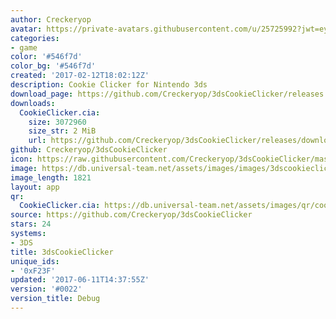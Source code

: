```yaml
---
author: Creckeryop
avatar: https://private-avatars.githubusercontent.com/u/25725992?jwt=eyJhbGciOiJIUzI1NiIsInR5cCI6IkpXVCJ9.eyJpc3MiOiJnaXRodWIuY29tIiwiYXVkIjoicmF3LmdpdGh1YnVzZXJjb250ZW50LmNvbSIsImtleSI6ImtleTEiLCJleHAiOjE3MzQ2NTY3MDAsIm5iZiI6MTczNDY1NTUwMCwicGF0aCI6Ii91LzI1NzI1OTkyIn0.C0i73l80SPkb500XYbA-CI1Pjn5cf3nj9f_gHsYfJ4w&v=4
categories:
- game
color: '#546f7d'
color_bg: '#546f7d'
created: '2017-02-12T18:02:12Z'
description: Cookie Clicker for Nintendo 3ds
download_page: https://github.com/Creckeryop/3dsCookieClicker/releases
downloads:
  CookieClicker.cia:
    size: 3072960
    size_str: 2 MiB
    url: https://github.com/Creckeryop/3dsCookieClicker/releases/download/%230022/CookieClicker.cia
github: Creckeryop/3dsCookieClicker
icon: https://raw.githubusercontent.com/Creckeryop/3dsCookieClicker/master/logo.png
image: https://db.universal-team.net/assets/images/images/3dscookieclicker.png
image_length: 1821
layout: app
qr:
  CookieClicker.cia: https://db.universal-team.net/assets/images/qr/cookieclicker-cia.png
source: https://github.com/Creckeryop/3dsCookieClicker
stars: 24
systems:
- 3DS
title: 3dsCookieClicker
unique_ids:
- '0xF23F'
updated: '2017-06-11T14:37:55Z'
version: '#0022'
version_title: Debug
---
```

